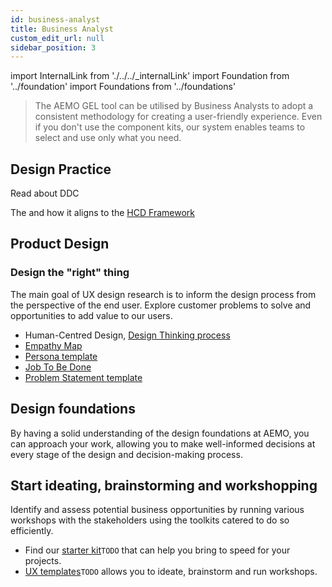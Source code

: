 ```yaml
---
id: business-analyst
title: Business Analyst
custom_edit_url: null
sidebar_position: 3
---
```



import InternalLink from './../../_internalLink'
import Foundation from '../foundation'
import Foundations from '../foundations'

> The AEMO GEL tool can be utilised by Business Analysts to adopt a consistent methodology for creating a user-friendly experience. Even if you don't use the component kits, our system enables teams to select and use only what you need.

## Design Practice
Read about DDC <InternalLink url="https://aemocdr.atlassian.net/wiki/spaces/DDC/pages/80380105/Experience+and+Design+E+D" label="Experience Design Practice" />

The <InternalLink url="https://aemocdr.atlassian.net/wiki/spaces/DDC/pages/528580741/Initiative+Flow" label ="Initiative Flow" /> and how it aligns to the [HCD Framework](../hcd/hcd-intro)

## Product Design 

### Design the "right" thing

The main goal of UX design research is to inform the design process from the perspective of the end user. Explore customer problems to solve and opportunities to add value to our users.

 - Human-Centred Design, [Design Thinking process](https://www.figma.com/file/thlFIi4nMTEh7LmYLNPWGC/DesignOps?node-id=46%3A125&t=RqKOuZu9QdID4muS-1)
 - [Empathy Map](https://www.figma.com/file/thlFIi4nMTEh7LmYLNPWGC/DesignOps?node-id=204%3A1654&t=RqKOuZu9QdID4muS-1)
 - [Persona template](https://www.figma.com/file/thlFIi4nMTEh7LmYLNPWGC/DesignOps?node-id=204%3A1733&t=RqKOuZu9QdID4muS-1)
 - [Job To Be Done](https://www.figma.com/file/thlFIi4nMTEh7LmYLNPWGC/DesignOps?node-id=105%3A136&t=RqKOuZu9QdID4muS-1)
 - [Problem Statement template](https://www.figma.com/file/thlFIi4nMTEh7LmYLNPWGC/DesignOps?node-id=105%3A136&t=RqKOuZu9QdID4muS-1)


## Design foundations

By having a solid understanding of the design foundations at AEMO, you can approach your work, allowing you to make well-informed decisions at every stage of the design and decision-making process.

<Foundations>
    <Foundation name="design principles" />
    <Foundation name="colours" />
    <Foundation name="typography" />
    <Foundation name="icons" />
    <Foundation name="responsive" />
    <Foundation name="accessibility" />
</Foundations>


## Start ideating, brainstorming and workshopping

Identify and assess potential business opportunities by running various workshops with the stakeholders using the toolkits catered to do so efficiently.

- Find our [starter kit](#)`TODO` that can help you bring to speed for your projects.
- [UX templates](#)`TODO` allows you to ideate, brainstorm and run workshops.